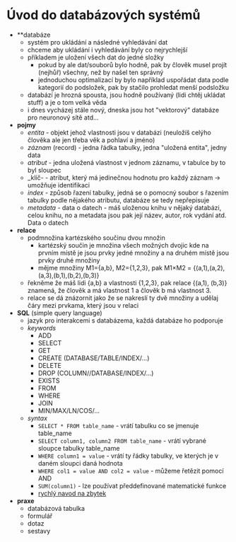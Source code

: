 # Úvod do databázových systémů

- **databáze
	- systém pro ukládání a následné vyhledávání dat
	- chceme aby ukládání i vyhledávání byly co nejrychlejší
	- příkladem je uložení všech dat do jedné složky
		- pokud by ale dat/souborů bylo hodně, pak by člověk musel projít (nejhůř) všechny, než by našel ten správný
		- jednoduchou optimalizací by bylo například uspořádat data podle kategorií do podsložek, pak by stačilo prohledat menší podsložku
	- databází je hrozná spousta, jsou hodně používaný (lidi chtěj ukládat stuff) a je o tom velká věda
	- i dnes vycházej stále nový, dneska jsou hot "vektorový" databáze pro neuronový sítě atd...
- **pojmy**
	- _entita_ - objekt jehož vlastnosti jsou v databázi (neuložíš celýho člověka ale jen třeba věk a pohlaví a jméno)
	- _záznam_ (record) - jedna řádka tabulky, jedna "uložená entita", jedny data
	- _atribut_ - jedna uložená vlastnost v jednom záznamu, v tabulce by to byl sloupec
	- _klíč- - atribut, který má jedinečnou hodnotu pro každý záznam -> umožňuje identifikaci
	- _index_ - způsob řazení tabulky, jedná se o pomocný soubor s řazením tabulky podle nějakého atributu, databáze se tedy nepřepisuje
	- _metadata_ - data o datech - máš uloženou knihu v nějaký databázi, celou knihu, no a metadata jsou pak její název, autor, rok vydání atd. Data o datech
- **relace**
	- podmnožina kartézského součinu dvou množin
		- kartézský součin je množina všech možných dvojic kde na prvním místě je jsou prvky jedné množiny a na druhém místě jsou prvky druhé množiny
		- mějme množiny M1={a,b}, M2={1,2,3}, pak M1×M2 = {(a,1),(a,2),(a,3),(b,1),(b,2),(b,3)}
	- řekněme že máš lidi {a,b} a vlastnosti {1,2,3}, pak relace {(a,1), (b,3)} znamená, že člověk a má vlastnost 1 a člověk b má vlastnost 3.
	- relace se dá znázornit jako že se nakreslí ty dvě množiny a udělaj čáry mezi prvkama, který jsou v relaci
- **SQL** (simple query language)
	- jazyk pro interakcemi s databázema, každá databáze ho podporuje
	- _keywords_
		- ADD
		- SELECT
		- GET
		- CREATE (DATABASE/TABLE/INDEX/...)
		- DELETE
		- DROP (COLUMN//DATABASE/INDEX/...)
		- EXISTS
		- FROM
		- WHERE
		- JOIN
		- MIN/MAX/LN/COS/...
	- _syntax_
		- ```SELECT * FROM table_name``` - vrátí tabulku co se jmenuje table_name
		- ```SELECT column1, column2 FROM table_name``` - vrátí vybrané sloupce tabulky table_name
		- ```WHERE column1 = value``` - vrátí ty řádky tabulky, ve kterých je v daném sloupci daná hodnota
		- ```WHERE col1 = value AND col2 = value``` - můžeme řetězit pomocí AND
		- ```SUM(column1)``` - lze používat předdefinované matematické funkce
		- [rychlý navod na zbytek](https://www.w3schools.com/sql/sql_quickref.asp)
- **praxe**
	- databázová tabulka
	- formulář
	- dotaz
	- sestavy
